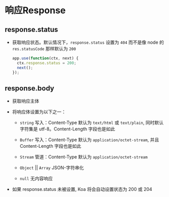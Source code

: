 # 响应Response

## response.status

+ 获取响应状态。默认情况下，`response.status` 设置为 `404` 而不是像 node 的 `res.statusCode` 那样默认为 `200`

  ```javascript
  app.use(function(ctx, next) {
    ctx.response.status = 200;
    next();
  });
  ```

## response.body

+ 获取响应主体

+ 将响应体设置为以下之一：

    + `string` 写入：Content-Type 默认为 `text/html` 或 `text/plain`, 同时默认字符集是 utf-8。Content-Length 字段也是如此

    + `Buffer` 写入：Content-Type 默认为 `application/octet-stream`, 并且 Content-Length 字段也是如此

    + `Stream` 管道：Content-Type 默认为 `application/octet-stream`

    + `Object` || `Array` JSON-字符串化

    + `null` 无内容响应

+ 如果 response.status 未被设置, Koa 将会自动设置状态为 200 或 204
